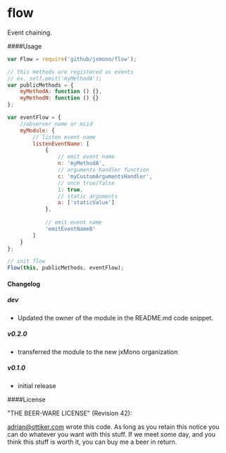 flow
==
Event chaining.

####Usage
```js
var Flow = require('github/jxmono/flow');

// this methods are registered as events
// ex. self.emit('myMethodA');
var publicMethods = {
    myMethodA: function () {},
    myMethodN: function () {}
};

var eventFlow = {
    //observer name or miid
    myModule: {
        // listen event name
        listenEventName: [
            {   
                // emit event name
                n: 'myMethodA',
                // arguments handler function
                c: 'myCustomArgumentsHandler',
                // once true/false
                1: true,
                // static arguments
                a: ['staticValue']
            },
            
            // emit event name
            'emitEventNameB'
        ]
    }
};

// init flow
Flow(this, publicMethods, eventFlow);
```

#### Changelog

##### dev
 - Updated the owner of the module in the README.md code snippet.

##### v0.2.0
 - transferred the module to the new jxMono organization

##### v0.1.0
 - initial release

####License

"THE BEER-WARE LICENSE" (Revision 42):

adrian@ottiker.com wrote this code. As long as you retain this notice you
can do whatever you want with this stuff. If we meet some day, and you think
this stuff is worth it, you can buy me a beer in return.

